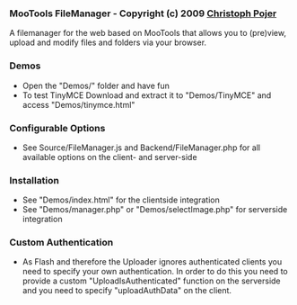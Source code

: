 ### MooTools FileManager - Copyright (c) 2009 [Christoph Pojer](http://og5.net/christoph)

A filemanager for the web based on MooTools that allows you to (pre)view, upload and modify files and folders via your browser.

### Demos

* Open the "Demos/" folder and have fun
* To test TinyMCE Download and extract it to "Demos/TinyMCE" and access "Demos/tinymce.html"

### Configurable Options
* See Source/FileManager.js and Backend/FileManager.php for all available options on the client- and server-side

### Installation
* See "Demos/index.html" for the clientside integration
* See "Demos/manager.php" or "Demos/selectImage.php" for serverside integration

### Custom Authentication
* As Flash and therefore the Uploader ignores authenticated clients you need to specify your own authentication. In order to do this you need to provide a custom "UploadIsAuthenticated" function on the serverside and you need to specify "uploadAuthData" on the client.